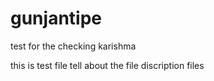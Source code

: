 # gunjantipe

test for the checking 
karishma

this is test file 
tell about the file discription files
